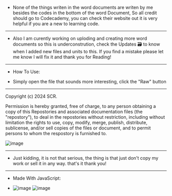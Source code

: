 * None of the things writen in the word documents are writen by me besides the codes in the bottom of the word Document, So all credit should go to Codecademy, you can check their website out it is very helpful if you are a new to learning code. 
-------------------------------------------------------------------------------------------------------
* Also I am curently working on uploding and creating more word documents so this is underconstrution, check the Updates 🗃 to know when I added new files and units to this. If you find a mistake please let me know I will fix it and thank you for Reading! 
-------------------------------------------------------------------------------------------------------
* How To Use:
- Simply open the file that sounds more interesting, click the "Raw" button

-------------------------------------------------------------------------------------------------------
Copyright (c) 2024 SCR.

Permission is hereby granted, free of charge, to any person obtaining a copy
of this Repostories and associated documentation files (the "repostory"), to deal
in the repostories without restriction, including without limitation the rights
to use, copy, modify, merge, publish, distribute, sublicense, and/or sell
copies of the files or document, and to permit persons to whom the respostory is
furnished to.

![image](https://github.com/Slept66/JavaScript-Beginners/assets/148169522/6a05b7b1-0e2c-4157-ab12-f08aba53c171)

-------------------------------------------------------------------------------------------------------
* Just kidding, it is not that serious, the thing is that just don't copy my work or sell it in any way. that's it thank you!
-------------------------------------------------------------------------------------------------------
* Made With JavaScript:
- ![image](https://github.com/Slept66/JavaScript-Beginners/assets/148169522/999681bf-8f9f-4571-85dd-5ce14bf60ee7)
![image](https://github.com/Slept66/JavaScript-Beginners/assets/148169522/f6f4a113-1f39-4b7f-a02b-6c4b313d39da)






